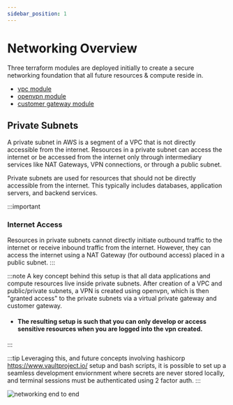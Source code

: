 ```yaml
---
sidebar_position: 1
---
```


# Networking Overview

Three terraform modules are deployed initially to create a secure networking foundation that all future resources & compute reside in.

* [vpc module](./vpc.md)
* [openvpn module](./openvpn.md)
* [customer gateway module](./customer_gateway.md)


## Private Subnets

A private subnet in AWS is a segment of a VPC that is not directly accessible from the internet. Resources in a private subnet can access the internet or be accessed from the internet only through intermediary services like NAT Gateways, VPN connections, or through a public subnet.

Private subnets are used for resources that should not be directly accessible from the internet. This typically includes databases, application servers, and backend services.

:::important
### Internet Access
Resources in private subnets cannot directly initiate outbound traffic to the internet or receive inbound traffic from the internet. However, they can access the internet using a NAT Gateway (for outbound access) placed in a public subnet.
:::

:::note
A key concept behind this setup is that all data applications and compute resources live inside private subnets. After creation of a VPC and public/private subnets, a VPN is created using openvpn, which is then "granted access" to the private subnets via a virtual private gateway and customer gateway.

* #### The resulting setup is such that you can only develop or access sensitive resources when you are logged into the vpn created.
:::

:::tip
Leveraging this, and future concepts involving hashicorp https://www.vaultproject.io/ setup and bash scripts, it is possible to set up a seamless development enviornment where secrets are never stored locally, and terminal sessions must be authenticated using 2 factor auth.
:::


![networking end to end](/img/aws/vpc_e2e.png)
